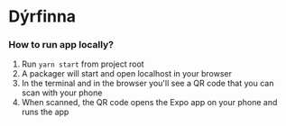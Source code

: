 # Dýrfinna

### How to run app locally?

1. Run `yarn start` from project root
2. A packager will start and open localhost in your browser
3. In the terminal and in the browser you'll see a QR code that you can scan with your phone
4. When scanned, the QR code opens the Expo app on your phone and runs the app

